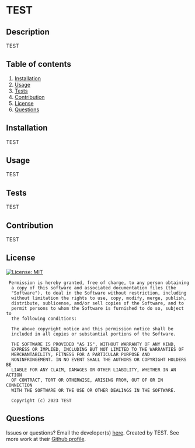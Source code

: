 # TEST

  ## Description
  TEST
  
  ## Table of contents
  
  1. [Installation](#installation)
  2. [Usage](#usage)
  3. [Tests](#tests)
  4. [Contribution](#contribution)
  5. [License](#license)
  6. [Questions](#questions)
  
  ## Installation
  
  TEST
  
  ## Usage
  
  TEST
  
  ## Tests
  
  TEST
  
  ## Contribution
  
  TEST

  ## License

  [![License: MIT](https://img.shields.io/badge/License-MIT-yellow.svg)](https://opensource.org/licenses/MIT)

     Permission is hereby granted, free of charge, to any person obtaining
      a copy of this software and associated documentation files (the
      "Software"), to deal in the Software without restriction, including
      without limitation the rights to use, copy, modify, merge, publish,
      distribute, sublicense, and/or sell copies of the Software, and to
      permit persons to whom the Software is furnished to do so, subject to
      the following conditions:
      
      The above copyright notice and this permission notice shall be
      included in all copies or substantial portions of the Software.
      
      THE SOFTWARE IS PROVIDED "AS IS", WITHOUT WARRANTY OF ANY KIND,
      EXPRESS OR IMPLIED, INCLUDING BUT NOT LIMITED TO THE WARRANTIES OF
      MERCHANTABILITY, FITNESS FOR A PARTICULAR PURPOSE AND
      NONINFRINGEMENT. IN NO EVENT SHALL THE AUTHORS OR COPYRIGHT HOLDERS BE
      LIABLE FOR ANY CLAIM, DAMAGES OR OTHER LIABILITY, WHETHER IN AN ACTION
      OF CONTRACT, TORT OR OTHERWISE, ARISING FROM, OUT OF OR IN CONNECTION
      WITH THE SOFTWARE OR THE USE OR OTHER DEALINGS IN THE SOFTWARE.

      Copyright (c) 2023 TEST
  
  ## Questions
  
  Issues or questions? Email the developer(s) [here](mailto:TEST).
  Created by TEST. See more work at their [Github profile](https://github.com/TEST).